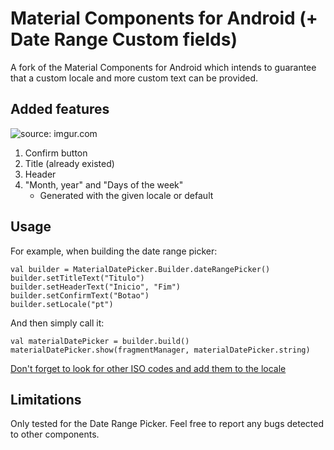 # Material Components for Android (+ Date Range Custom fields)

A fork of the Material Components for Android which intends to guarantee that a custom locale and more custom text can be provided.

## Added features

<img src="https://imgur.com/SPFO3Sh.jpg" title="source: imgur.com" /></a>

1. Confirm button
2. Title (already existed)
3. Header
4. "Month, year" and "Days of the week"
    * Generated with the given locale or default

## Usage

For example, when building the date range picker:
~~~~~
val builder = MaterialDatePicker.Builder.dateRangePicker()
builder.setTitleText("Titulo")
builder.setHeaderText("Inicio", "Fim")
builder.setConfirmText("Botao")
builder.setLocale("pt")
~~~~~

And then simply call it:
~~~~~~
val materialDatePicker = builder.build()
materialDatePicker.show(fragmentManager, materialDatePicker.string)
~~~~~~

[Don't forget to look for other ISO codes and add them to the locale](http://www.lingoes.net/en/translator/langcode.htm)

## Limitations
Only tested for the Date Range Picker. Feel free to report any bugs detected to other components.

